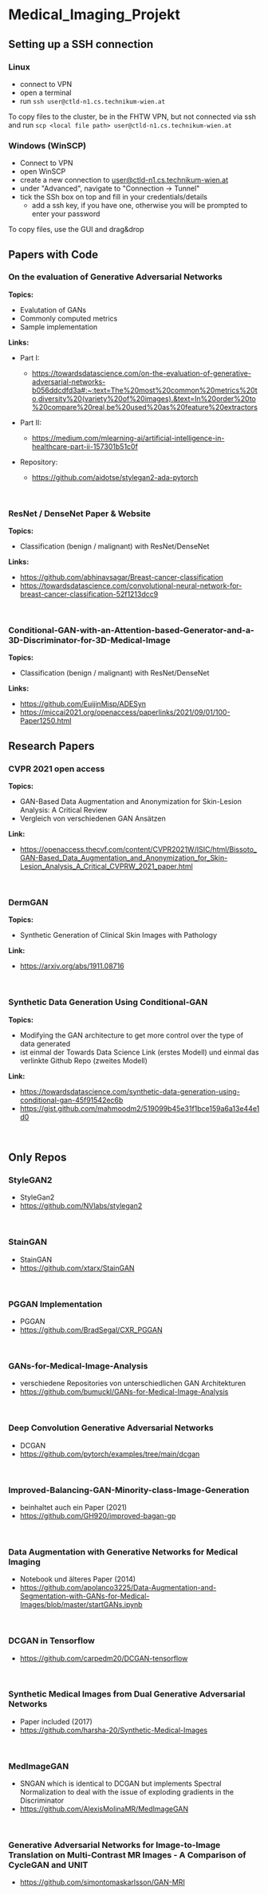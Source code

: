 # Medical_Imaging_Projekt

## Setting up a SSH connection
### Linux
- connect to VPN
- open a terminal
- run `ssh user@ctld-n1.cs.technikum-wien.at`

To copy files to the cluster, be in the FHTW VPN, but not connected via ssh and run
`scp <local file path> user@ctld-n1.cs.technikum-wien.at`

### Windows (WinSCP)
- Connect to VPN
- open WinSCP
- create a new connection to user@ctld-n1.cs.technikum-wien.at
- under "Advanced", navigate to "Connection -> Tunnel"
- tick the SSh box on top and fill in your credentials/details
	- add a ssh key, if you have one, otherwise you will be prompted to enter your password

To copy files, use the GUI and drag&drop

## Papers with Code

### On the evaluation of Generative Adversarial Networks

**Topics:**
- Evalutation of GANs
- Commonly computed metrics
- Sample implementation

**Links:**
- Part I:
    - https://towardsdatascience.com/on-the-evaluation-of-generative-adversarial-networks-b056ddcdfd3a#:~:text=The%20most%20common%20metrics%20to,diversity%20(variety%20of%20images).&text=In%20order%20to%20compare%20real,be%20used%20as%20feature%20extractors
- Part II:
    - https://medium.com/mlearning-ai/artificial-intelligence-in-healthcare-part-ii-157301b51c0f

- Repository:
    - https://github.com/aidotse/stylegan2-ada-pytorch


<br>


### ResNet / DenseNet Paper & Website

**Topics:**
- Classification (benign / malignant) with ResNet/DenseNet

**Links:**
- https://github.com/abhinavsagar/Breast-cancer-classification
- https://towardsdatascience.com/convolutional-neural-network-for-breast-cancer-classification-52f1213dcc9


<br>


### Conditional-GAN-with-an-Attention-based-Generator-and-a-3D-Discriminator-for-3D-Medical-Image

**Topics:**
- Classification (benign / malignant) with ResNet/DenseNet

**Links:**
- https://github.com/EuijinMisp/ADESyn
- https://miccai2021.org/openaccess/paperlinks/2021/09/01/100-Paper1250.html








## Research Papers

### CVPR 2021 open access

**Topics:**
- GAN-Based Data Augmentation and Anonymization for Skin-Lesion Analysis: A Critical Review
- Vergleich von verschiedenen GAN Ansätzen

**Link:**
- https://openaccess.thecvf.com/content/CVPR2021W/ISIC/html/Bissoto_GAN-Based_Data_Augmentation_and_Anonymization_for_Skin-Lesion_Analysis_A_Critical_CVPRW_2021_paper.html 


<br>


### DermGAN

**Topics:**
- Synthetic Generation of Clinical Skin Images with Pathology

**Link:**
- https://arxiv.org/abs/1911.08716 


<br>


### Synthetic Data Generation Using Conditional-GAN

**Topics:**
- Modifying the GAN architecture to get more control over the type of data generated
- ist einmal der Towards Data Science Link (erstes Modell) und einmal das verlinkte Github Repo (zweites Modell)

**Link:**
- https://towardsdatascience.com/synthetic-data-generation-using-conditional-gan-45f91542ec6b
- https://gist.github.com/mahmoodm2/519099b45e31f1bce159a6a13e44e1d0

<br>






## Only Repos

### StyleGAN2
- StyleGan2
- https://github.com/NVlabs/stylegan2


<br>


### StainGAN
- StainGAN
- https://github.com/xtarx/StainGAN


<br>


### PGGAN Implementation
- PGGAN
- https://github.com/BradSegal/CXR_PGGAN


<br>


### GANs-for-Medical-Image-Analysis
- verschiedene Repositories von unterschiedlichen GAN Architekturen
- https://github.com/bumuckl/GANs-for-Medical-Image-Analysis


<br>


### Deep Convolution Generative Adversarial Networks
- DCGAN
- https://github.com/pytorch/examples/tree/main/dcgan



<br>


### Improved-Balancing-GAN-Minority-class-Image-Generation
- beinhaltet auch ein Paper (2021)
- https://github.com/GH920/improved-bagan-gp


<br>


### Data Augmentation with Generative Networks for Medical Imaging
- Notebook und älteres Paper (2014)
- https://github.com/apolanco3225/Data-Augmentation-and-Segmentation-with-GANs-for-Medical-Images/blob/master/startGANs.ipynb


<br>


### DCGAN in Tensorflow
- https://github.com/carpedm20/DCGAN-tensorflow


<br>


### Synthetic Medical Images from Dual Generative Adversarial Networks
- Paper included (2017)
- https://github.com/harsha-20/Synthetic-Medical-Images


<br>


### MedImageGAN
- SNGAN which is identical to DCGAN but implements Spectral Normalization to deal with the issue of exploding gradients in the Discriminator
- https://github.com/AlexisMolinaMR/MedImageGAN


<br>


### Generative Adversarial Networks for Image-to-Image Translation on Multi-Contrast MR Images - A Comparison of CycleGAN and UNIT
- https://github.com/simontomaskarlsson/GAN-MRI


<br>










